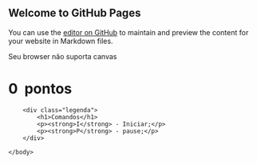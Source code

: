## Welcome to GitHub Pages

You can use the [editor on GitHub](https://github.com/JonathanGoncalvesDeOliveira/gameTest/edit/master/README.md) to maintain and preview the content for your website in Markdown files.
<!DOCTYPE html PUBLIC "-//W3C//DTD XHTML 1.0 Strict//EN" "http://www.w3.org/TR/xhtml1/DTD/xhtml1-strict.dtd">
<html xmlns="http://www.w3.org/1999/xhtml" xml:lang="pt" lang="pt">
	<head>
		<title>Jogo Snake em HTML5</title>
		<meta http-equiv="content-language" content="pt-br" />
		<meta http-equiv="content-type" content="text/html; charset=ISO-8859-1" />		
		<link rel="stylesheet" href="default.css" type="text/css"/>
		<meta name="author" content="Danilo Augusto - maktuiu@gmail.com" />
		<meta name="description" content="Jogo simples para demonstração de funcionamento de canvas em HTML5" />
		<!--[if IE]> <script type="text/javascript" src="js/excanvas.compiled.js"></script>	<![endif]-->
		<script type="text/javascript" src="snake.js"></script>		
	</head>
	<body>
		<div id="container">
			<canvas id="canvas" width="405" height="405">
				Seu browser não suporta canvas
			</canvas>
		</div>
		<div id="box_score">
			<h1> <span id="pontos"> 0 </span>&nbsp;pontos </h1>
		</div>
		
		<div class="legenda">
			<h1>Comandos</h1>
			<p><strong>I</strong> - Iniciar;</p>
			<p><strong>P</strong> - pause;</p>
		</div>
		
	</body>
</html>
